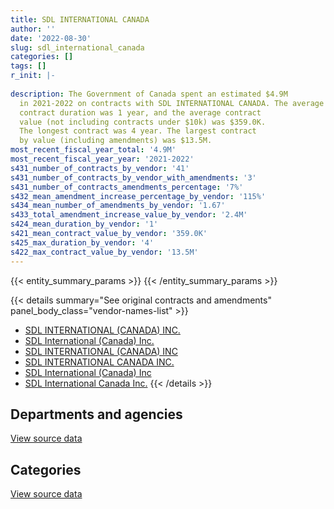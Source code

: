 ```yaml
---
title: SDL INTERNATIONAL CANADA
author: ''
date: '2022-08-30'
slug: sdl_international_canada
categories: []
tags: []
r_init: |-
  
description: The Government of Canada spent an estimated $4.9M
  in 2021-2022 on contracts with SDL INTERNATIONAL CANADA. The average
  contract duration was 1 year, and the average contract
  value (not including contracts under $10k) was $359.0K.
  The longest contract was 4 year. The largest contract
  by value (including amendments) was $13.5M.
most_recent_fiscal_year_total: '4.9M'
most_recent_fiscal_year_year: '2021-2022'
s431_number_of_contracts_by_vendor: '41'
s431_number_of_contracts_by_vendor_with_amendments: '3'
s431_number_of_contracts_amendments_percentage: '7%'
s432_mean_amendment_increase_percentage_by_vendor: '115%'
s434_mean_number_of_amendments_by_vendor: '1.67'
s433_total_amendment_increase_value_by_vendor: '2.4M'
s424_mean_duration_by_vendor: '1'
s421_mean_contract_value_by_vendor: '359.0K'
s425_max_duration_by_vendor: '4'
s422_max_contract_value_by_vendor: '13.5M'
---
```


<script src="/rmarkdown-libs/htmlwidgets/htmlwidgets.js"></script>
<link href="/rmarkdown-libs/datatables-css/datatables-crosstalk.css" rel="stylesheet" />
<script src="/rmarkdown-libs/datatables-binding/datatables.js"></script>
<script src="/rmarkdown-libs/jquery/jquery-3.6.0.min.js"></script>
<link href="/rmarkdown-libs/dt-core-bootstrap/css/dataTables.bootstrap.min.css" rel="stylesheet" />
<link href="/rmarkdown-libs/dt-core-bootstrap/css/dataTables.bootstrap.extra.css" rel="stylesheet" />
<script src="/rmarkdown-libs/dt-core-bootstrap/js/jquery.dataTables.min.js"></script>
<script src="/rmarkdown-libs/dt-core-bootstrap/js/dataTables.bootstrap.min.js"></script>
<link href="/rmarkdown-libs/crosstalk/css/crosstalk.min.css" rel="stylesheet" />
<script src="/rmarkdown-libs/crosstalk/js/crosstalk.min.js"></script>
<script src="/rmarkdown-libs/htmlwidgets/htmlwidgets.js"></script>
<link href="/rmarkdown-libs/datatables-css/datatables-crosstalk.css" rel="stylesheet" />
<script src="/rmarkdown-libs/datatables-binding/datatables.js"></script>
<script src="/rmarkdown-libs/jquery/jquery-3.6.0.min.js"></script>
<link href="/rmarkdown-libs/dt-core-bootstrap/css/dataTables.bootstrap.min.css" rel="stylesheet" />
<link href="/rmarkdown-libs/dt-core-bootstrap/css/dataTables.bootstrap.extra.css" rel="stylesheet" />
<script src="/rmarkdown-libs/dt-core-bootstrap/js/jquery.dataTables.min.js"></script>
<script src="/rmarkdown-libs/dt-core-bootstrap/js/dataTables.bootstrap.min.js"></script>
<link href="/rmarkdown-libs/crosstalk/css/crosstalk.min.css" rel="stylesheet" />
<script src="/rmarkdown-libs/crosstalk/js/crosstalk.min.js"></script>

{{< entity_summary_params >}}
{{< /entity_summary_params >}}

{{< details summary="See original contracts and amendments" panel_body_class="vendor-names-list" >}}
- [SDL INTERNATIONAL (CANADA) INC.](https://search.open.canada.ca/en/ct/?sort=contract_value_f%20desc&page=1&search_text=%22SDL%20INTERNATIONAL%20%28CANADA%29%20INC.%22)
- [SDL International (Canada) Inc.](https://search.open.canada.ca/en/ct/?sort=contract_value_f%20desc&page=1&search_text=%22SDL%20International%20%28Canada%29%20Inc.%22)
- [SDL INTERNATIONAL (CANADA) INC](https://search.open.canada.ca/en/ct/?sort=contract_value_f%20desc&page=1&search_text=%22SDL%20INTERNATIONAL%20%28CANADA%29%20INC%22)
- [SDL INTERNATIONAL CANADA INC.](https://search.open.canada.ca/en/ct/?sort=contract_value_f%20desc&page=1&search_text=%22SDL%20INTERNATIONAL%20CANADA%20INC.%22)
- [SDL International (Canada) Inc](https://search.open.canada.ca/en/ct/?sort=contract_value_f%20desc&page=1&search_text=%22SDL%20International%20%28Canada%29%20Inc%22)
- [SDL International Canada Inc.](https://search.open.canada.ca/en/ct/?sort=contract_value_f%20desc&page=1&search_text=%22SDL%20International%20Canada%20Inc.%22)
{{< /details >}}

## Departments and agencies

<div id="htmlwidget-1" style="width:100%;height:auto;" class="datatables html-widget"></div>
<script type="application/json" data-for="htmlwidget-1">{"x":{"style":"bootstrap","filter":"none","vertical":false,"data":[["<a href=\"/departments/aafc-aac/\">Agriculture and Agri-Food Canada<\/a>","<a href=\"/departments/acoa-apeca/\">Atlantic Canada Opportunities Agency<\/a>","<a href=\"/departments/cer-rec/\">Canada Energy Regulator<\/a>","<a href=\"/departments/cfia-acia/\">Canadian Food Inspection Agency<\/a>","<a href=\"/departments/chrc-ccdp/\">Canadian Human Rights Commission<\/a>","<a href=\"/departments/cra-arc/\">Canada Revenue Agency<\/a>","<a href=\"/departments/csps-efpc/\">Canada School of Public Service<\/a>","<a href=\"/departments/cta-otc/\">Canadian Transportation Agency<\/a>","<a href=\"/departments/dnd-mdn/\">National Defence<\/a>","<a href=\"/departments/elections/\">Elections Canada<\/a>","<a href=\"/departments/esdc-edsc/\">Employment and Social Development Canada<\/a>","<a href=\"/departments/ic/\">Innovation, Science and Economic Development Canada<\/a>","<a href=\"/departments/irb-cisr/\">Immigration and Refugee Board of Canada<\/a>","<a href=\"/departments/nserc-crsng/\">Natural Sciences and Engineering Research Council of Canada<\/a>","<a href=\"/departments/pwgsc-tpsgc/\">Public Services and Procurement Canada<\/a>","<a href=\"/departments/rcmp-grc/\">Royal Canadian Mounted Police<\/a>","<a href=\"/departments/wage/\">Department for Women and Gender Equality<\/a>"],[null,null,null,null,24916.5,7854.57,null,1581.51,null,5634.39,null,null,null,null,36696.15,null,null],[5454.49,50955.29,null,null,null,28747.72,null,10967.44,null,17034.08,61374.57,null,null,18301.93,4476929.94,21312.93,30353.4],[23373.5,9732.09,10887.52,null,null,30807.48,null,1041.85,47432.88,5745.94,61374.57,6351.53,19017.9,18486.8,4534616.24,13424.4,null],[35972.23,null,3510.83,70028.36,null,45514.87,9156.25,8266.88,null,5777.52,61374.57,10410.53,19493.35,null,4659337.03,null,null]],"container":"<table class=\"table table-striped table-hover row-border order-column display\">\n  <thead>\n    <tr>\n      <th>Department<\/th>\n      <th>2018-2019<\/th>\n      <th>2019-2020<\/th>\n      <th>2020-2021<\/th>\n      <th>2021-2022<\/th>\n    <\/tr>\n  <\/thead>\n<\/table>","options":{"order":[[4,"desc"]],"pageLength":10,"autoWidth":true,"columnDefs":[{"targets":1,"render":"function(data, type, row, meta) {\n    return type !== 'display' ? data : DTWidget.formatCurrency(data, \"$\", 2, 3, \",\", \".\", true, null);\n  }"},{"targets":2,"render":"function(data, type, row, meta) {\n    return type !== 'display' ? data : DTWidget.formatCurrency(data, \"$\", 2, 3, \",\", \".\", true, null);\n  }"},{"targets":3,"render":"function(data, type, row, meta) {\n    return type !== 'display' ? data : DTWidget.formatCurrency(data, \"$\", 2, 3, \",\", \".\", true, null);\n  }"},{"targets":4,"render":"function(data, type, row, meta) {\n    return type !== 'display' ? data : DTWidget.formatCurrency(data, \"$\", 2, 3, \",\", \".\", true, null);\n  }"},{"width":"16%","targets":[1,2,3,4]},{"className":"dt-right","targets":[1,2,3,4]}],"orderClasses":false}},"evals":["options.columnDefs.0.render","options.columnDefs.1.render","options.columnDefs.2.render","options.columnDefs.3.render"],"jsHooks":[]}</script>
<p class="text-right">
<a href="https://github.com/GoC-Spending/contracts-data/tree/main/data/out/vendors/sdl_international_canada/summary_by_fiscal_year_by_department.csv" class="source-data-link btn btn-link">View source data</a>
</p>

## Categories

<div id="htmlwidget-2" style="width:100%;height:auto;" class="datatables html-widget"></div>
<script type="application/json" data-for="htmlwidget-2">{"x":{"style":"bootstrap","filter":"none","vertical":false,"data":[["<a href=\"/categories/defence/\">Defence<\/a>","<a href=\"/categories/professional_services/\">Professional services<\/a>","<a href=\"/categories/information_technology/\">Information technology<\/a>","<a href=\"/categories/human_capital/\">Human capital<\/a>"],[null,36696.15,39986.97,null],[null,4476929.94,232186.56,12315.29],[47432.88,4464697.89,249542.32,20619.61],[null,4534726.25,390605.32,3510.83]],"container":"<table class=\"table table-striped table-hover row-border order-column display\">\n  <thead>\n    <tr>\n      <th>Category<\/th>\n      <th>2018-2019<\/th>\n      <th>2019-2020<\/th>\n      <th>2020-2021<\/th>\n      <th>2021-2022<\/th>\n    <\/tr>\n  <\/thead>\n<\/table>","options":{"order":[[4,"desc"]],"dom":"t","pageLength":30,"autoWidth":true,"columnDefs":[{"targets":1,"render":"function(data, type, row, meta) {\n    return type !== 'display' ? data : DTWidget.formatCurrency(data, \"$\", 2, 3, \",\", \".\", true, null);\n  }"},{"targets":2,"render":"function(data, type, row, meta) {\n    return type !== 'display' ? data : DTWidget.formatCurrency(data, \"$\", 2, 3, \",\", \".\", true, null);\n  }"},{"targets":3,"render":"function(data, type, row, meta) {\n    return type !== 'display' ? data : DTWidget.formatCurrency(data, \"$\", 2, 3, \",\", \".\", true, null);\n  }"},{"targets":4,"render":"function(data, type, row, meta) {\n    return type !== 'display' ? data : DTWidget.formatCurrency(data, \"$\", 2, 3, \",\", \".\", true, null);\n  }"},{"width":"16%","targets":[1,2,3,4]},{"className":"dt-right","targets":[1,2,3,4]}],"orderClasses":false,"lengthMenu":[10,25,30,50,100]}},"evals":["options.columnDefs.0.render","options.columnDefs.1.render","options.columnDefs.2.render","options.columnDefs.3.render"],"jsHooks":[]}</script>
<p class="text-right">
<a href="https://github.com/GoC-Spending/contracts-data/tree/main/data/out/vendors/sdl_international_canada/summary_by_fiscal_year_by_category.csv" class="source-data-link btn btn-link">View source data</a>
</p>

